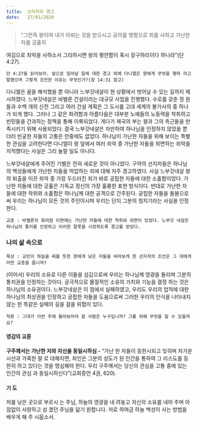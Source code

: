 ```yaml
---
title:  선지자의 경고
date:   27/01/2020
---
```


> <p></p>
> “그런즉 왕이여 내가 아뢰는 것을 받으시고 공의를 행함으로 죄를 사하고 가난한 자를 긍휼히
여김으로 죄악을 사하소서 그리하시면 왕의 평안함이 혹시 장구하리이다 하니라”(단 4:27).

`단 4:27을 읽어보라. 앞으로 일어날 일에 대한 경고 외에 다니엘은 왕에게 무엇을 행하
라고 말했으며 그렇게 조언한 이유는 무엇인가?(잠 14:31 참고)`

다니엘은 꿈을 해석했을 뿐 아니라 느부갓네살이 현 상황에서 벗어날 수 있는 길까지
제시하였다. 느부갓네살은 바벨론 건설이라는 대규모 사업을 진행했다. 수로를 갖춘 정
원들과 수백 개의 신전 그리고 여러 건설 계획은 그 도시를 고대 세계의 불가사의 중 하나
가 되게 했다. 그러나 그 같은 화려함과 아름다움은 대부분 노예들의 노동력을 착취하고
빈민들을 간과하는 정책을 통해 이룩되었다. 게다가 제국의 부는 왕과 그의 측근들을 만
족시키기 위해 사용되었다. 결국 느부갓네살은 자만하여 하나님을 인정하지 않았을 뿐
더러 빈궁한 자들의 고통은 안중에도 없었다. 하나님이 가난한 자들을 위해 보이는 특별
한 관심을 고려한다면 다니엘이 왕 앞에서 여러 죄악 중 가난한 자들을 외면하는 죄악을
지적했다는 사실은 그리 놀랄 일도 아니다.

느부갓네살에게 주어진 기별은 전혀 새로운 것이 아니었다. 구약의 선지자들은 하나님
의 백성들에게 가난한 자들을 억압하는 죄에 대해 자주 경고하였다. 사실 느부갓네살 왕
의 퇴출을 이끈 죄악 중 가장 두드러진 죄가 바로 궁핍한 자들에 대한 소홀함이었다. 가
난한 자들에 대한 긍휼은 기독교 정신의 가장 훌륭한 표현 방식이다. 반대로 가난한 자
들에 대한 착취와 소홀함은 하나님께 대한 공격으로 간주된다. 궁핍한 자들을 돌봄으로
써 우리는 하나님이 모든 것의 주인이시며 우리는 단지 그분의 청지기라는 사실을 인정
한다.

`교훈 : 바벨론의 화려함 이면에는 가난한 자들에 대한 착취와 외면이 있었다. 느부갓
네살은 하나님의 통치를 인정하고 이러한 잘못을 시정하도록 경고를 받았다.`

### 나의 삶 속으로

`묵상 : 교만이 하늘을 찌를 듯한 왕에게 낮은 자들을 바라보게 한 선지자의 조언은 그
대에게 어떤 교훈을 줍니까?`

(이어서) 우리의 소유로 다른 이들을 섬김으로써 우리는 하나님께 영광을 돌리며
그분의 통치권을 인정하는 것이다. 궁극적으로 물질적인 소유의 가치와 기능을 결정
하는 것은 하나님의 소유권이다. 느부갓네살은 이 점에서 실패하였고, 우리도 우리의
업적에 대한 하나님의 최상권을 인정하고 궁핍한 자들을 도움으로써 그러한 우리의
인식을 나타내지 않는 한 똑같은 실패의 길을 걸을 위험이 있다.

`적용 : 그대가 이번 주에 돌아보아야 할 사람은 누구입니까? 그를 위해 무엇을 할 수
있을까요?`

#### 영감의 교훈

**구주께서는 가난한 자와 자신을 동일시하심 -** “가난
한 자들이 등한시되고 잊히며 차가운 시선과 가혹한 말
로 대해지면, 죄인은 그분의 성도가 된 인간을 통하여 그
리스도를 등한히 하고 있다는 것을 명심해야 한다. 우리
구주께서는 당신의 관심을 고통 중에 있는 인간의 관심
과 동일시하신다”(교회증언 4권, 620).

#### 기 도

저를 낮은 곳으로 부르시
는 주님, 하늘의 영광을 내
려놓고 자신의 소유를 내어
주며 아낌없이 사랑하고 섬
겼던 주님을 닮기 원합니다.
저로 하여금 하늘 백성이
사는 방법을 배우게 해 주
시옵소서.